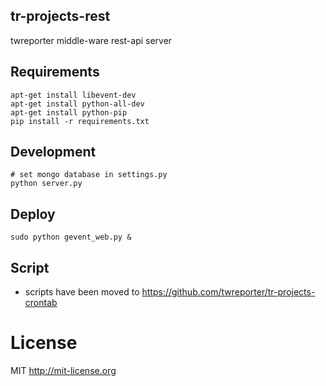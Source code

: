 ## tr-projects-rest

twreporter middle-ware rest-api server

## Requirements

``` shell
apt-get install libevent-dev
apt-get install python-all-dev
apt-get install python-pip
pip install -r requirements.txt
```

## Development

``` shell
# set mongo database in settings.py
python server.py
```

## Deploy

``` shell
sudo python gevent_web.py &
```

## Script

- scripts have been moved to https://github.com/twreporter/tr-projects-crontab

# License

MIT http://mit-license.org 
